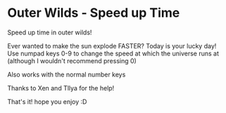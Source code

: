 # Outer Wilds - Speed up Time
Speed up time in outer wilds!

Ever wanted to make the sun explode FASTER? Today is your lucky day! 
Use numpad keys 0-9 to change the speed at which the universe runs at (although I wouldn't recommend pressing 0)

Also works with the normal number keys

Thanks to Xen and Tllya for the help!

That's it! hope you enjoy :D
